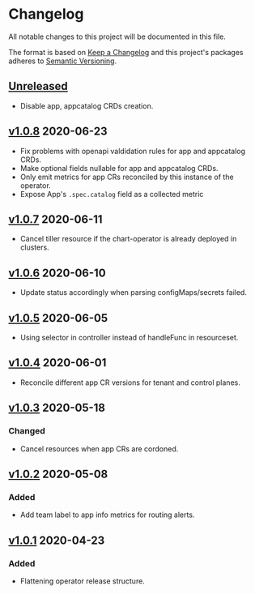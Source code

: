 # Changelog

All notable changes to this project will be documented in this file.

The format is based on [Keep a Changelog](http://keepachangelog.com/en/1.0.0/)
and this project's packages adheres to [Semantic Versioning](http://semver.org/spec/v2.0.0.html).

## [Unreleased]

- Disable app, appcatalog CRDs creation.

## [v1.0.8] 2020-06-23

- Fix problems with openapi valdidation rules for app and appcatalog CRDs.
- Make optional fields nullable for app and appcatalog CRDs.
- Only emit metrics for app CRs reconciled by this instance of the operator.
- Expose App's `.spec.catalog` field as a collected metric

## [v1.0.7] 2020-06-11

- Cancel tiller resource if the chart-operator is already deployed in clusters.

## [v1.0.6] 2020-06-10

- Update status accordingly when parsing configMaps/secrets failed.

## [v1.0.5] 2020-06-05

- Using selector in controller instead of handleFunc in resourceset.

## [v1.0.4] 2020-06-01

- Reconcile different app CR versions for tenant and control planes.

## [v1.0.3] 2020-05-18

### Changed

- Cancel resources when app CRs are cordoned.

## [v1.0.2] 2020-05-08

### Added

- Add team label to app info metrics for routing alerts.

## [v1.0.1] 2020-04-23

### Added

- Flattening operator release structure.

[Unreleased]: https://github.com/giantswarm/app-operator/compare/v1.0.8..HEAD

[v1.0.8]: https://github.com/giantswarm/app-operator/compare/v1.0.7..v1.0.8
[v1.0.7]: https://github.com/giantswarm/app-operator/compare/v1.0.6..v1.0.7
[v1.0.6]: https://github.com/giantswarm/app-operator/compare/v1.0.5..v1.0.6
[v1.0.5]: https://github.com/giantswarm/app-operator/compare/v1.0.4..v1.0.5
[v1.0.4]: https://github.com/giantswarm/app-operator/compare/v1.0.3..v1.0.4
[v1.0.3]: https://github.com/giantswarm/app-operator/compare/v1.0.2..v1.0.3
[v1.0.2]: https://github.com/giantswarm/app-operator/compare/v1.0.1..v1.0.2
[v1.0.1]: https://github.com/giantswarm/app-operator/releases/tag/v1.0.1
